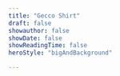 ```yaml
---
title: "Gecco Shirt"
draft: false
showauthor: false
showDate: false
showReadingTime: false
heroStyle: "bigAndBackground"

---
```

